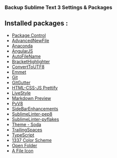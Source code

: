 ### Backup Sublime Text 3 Settings &amp; Packages

## Installed packages :
* [Package Control]()
* [AdvancedNewFile]()
* [Anaconda]()
* [AngularJS]()
* [AutoFileName]()
* [BracketHighlighter]()
* [ConvertToUTF8]()
* [Emmet]()
* [Git]()
* [GitGutter]()
* [HTML-CSS-JS Prettify]()
* [LiveStyle]()
* [Markdown Preview]()
* [PyV8]()
* [SideBarEnhancements]()
* [SublimeLinter-pep8]()
* [SublimeLinter-pyflakes]()
* [Theme - Soda]()
* [TrailingSpaces]()
* [TypeScript]()
* [1337 Color Scheme]()
* [Open Folder]()
* [A File Icon]()

